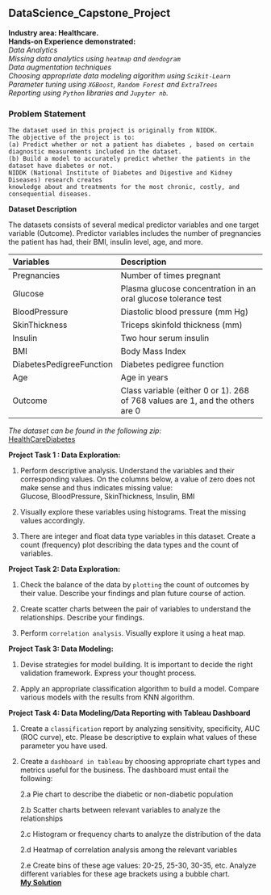 ## DataScience_Capstone_Project  
**Industry area: Healthcare.**  
**Hands-on Experience demonstrated:**  
_Data Analytics_  
_Missing data analytics using `heatmap` and `dendogram`_  
_Data augmentation techniques_  
_Choosing appropriate data modeling algorithm using `Scikit-Learn`_  
_Parameter tuning using `XGBoost`, `Random Forest` and `ExtraTrees`_  
_Reporting using `Python` libraries and `Jupyter nb`._ 
### Problem Statement

    The dataset used in this project is originally from NIDDK. 
	The objective of the project is to:  
    (a) Predict whether or not a patient has diabetes , based on certain diagnostic measurements included in the dataset.
    (b) Build a model to accurately predict whether the patients in the dataset have diabetes or not.  
    NIDDK (National Institute of Diabetes and Digestive and Kidney Diseases) research creates  
    knowledge about and treatments for the most chronic, costly, and consequential diseases.  

**Dataset Description**
  
The datasets consists of several medical predictor variables and one target variable (Outcome). Predictor variables includes the number of pregnancies the patient has had, their BMI, insulin level, age, and more.  

| Variables                | Description                                    |
| :----------------------- |:---------------------------------------------- |
| Pregnancies              | Number of times pregnant                       |
| Glucose                  | Plasma glucose concentration in an oral glucose tolerance test|
| BloodPressure            | Diastolic blood pressure (mm Hg)               |
| SkinThickness            | Triceps skinfold thickness (mm)                |
| Insulin                  | Two hour serum insulin                         |
| BMI                      | Body Mass Index                                |
| DiabetesPedigreeFunction | Diabetes pedigree function                     |
| Age                      | Age in years                                   |
| Outcome                  | Class variable (either 0 or 1). 268 of 768 values are 1, and the others are 0|

_The dataset can be found in the following zip:_  
[HealthCareDiabetes](https://raw.githubusercontent.com/Simplilearn-Edu/Data-Science-Capstone-Projects/master/Project_2.zip)  

**Project Task 1 : Data Exploration:**

1. Perform descriptive analysis. Understand the variables and their corresponding values. On the columns below, a value of zero does not make sense and thus indicates missing value:  
   Glucose, BloodPressure, SkinThickness, Insulin, BMI

2. Visually explore these variables using histograms. Treat the missing values accordingly.

3. There are integer and float data type variables in this dataset. Create a count (frequency) plot describing the data types and the count of variables. 

**Project Task 2: Data Exploration:**  

1. Check the balance of the data by `plotting` the count of outcomes by their value. 
Describe your findings and plan future course of action.

2. Create scatter charts between the pair of variables to understand the relationships. Describe your findings.

3. Perform `correlation analysis`. Visually explore it using a heat map.

**Project Task 3: Data Modeling:**  

1. Devise strategies for model building. It is important to decide the right validation framework. Express your thought process.

2. Apply an appropriate classification algorithm to build a model. Compare various models with the results from KNN algorithm.

**Project Task 4: Data Modeling/Data Reporting with Tableau Dashboard**  

1. Create a `classification` report by analyzing sensitivity, specificity, AUC (ROC curve), etc. Please be descriptive to explain what values of these parameter you have used.

2. Create a `dashboard in tableau` by choosing appropriate chart types and metrics useful for the business. The dashboard must entail the following:

    2.a  Pie chart to describe the diabetic or non-diabetic population

    2.b Scatter charts between relevant variables to analyze the relationships

    2.c Histogram or frequency charts to analyze the distribution of the data

    2.d Heatmap of correlation analysis among the relevant variables

    2.e Create bins of these age values: 20-25, 25-30, 30-35, etc. Analyze different variables for these age brackets using a bubble chart.  
**[My Solution](https://github.com/samuel-ntsua/DataScience_Capstone_Project/blob/d2c013a2a40d243cb612168a82b3ce3c5789424f/DS_capstone_proj_newrun_sntsua.ipynb)**
